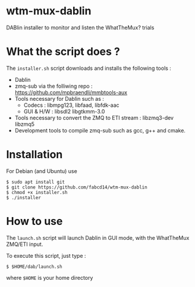 # wtm-mux-dablin
DABlin installer to monitor and listen the WhatTheMux? trials

What the script does ?
======================

The `installer.sh` script downloads and installs the following tools :
- Dablin
- zmq-sub via the folliwing repo : https://github.com/mpbraendli/mmbtools-aux
- Tools necessary for Dablin such as :
    - Codecs : libmpg123, libfaad, libfdk-aac
    - GUI & H/W : libsdl2 libgtkmm-3.0
- Tools necessary to convert the ZMQ to ETI stream : libzmq3-dev libzmq5
- Development tools to compile zmq-sub such as gcc, g++ and cmake.

Installation
============

For Debian (and Ubuntu) use

    $ sudo apt install git
    $ git clone https://github.com/fabcd14/wtm-mux-dablin
    $ chmod +x installer.sh
    $ ./installer
    

How to use
==========
The `launch.sh` script will launch Dablin in GUI mode, with the WhatTheMux ZMQ/ETI input.

To execute this script, just type : 

    $ $HOME/dab/launch.sh

where `$HOME` is your home directory
